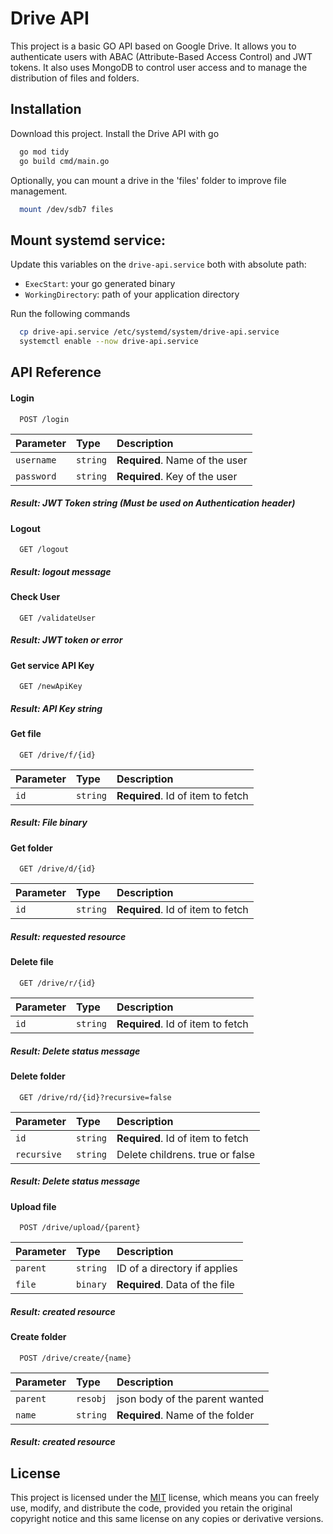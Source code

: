 
# Drive API

This project is a basic GO API based on Google Drive. It allows you to authenticate users with ABAC (Attribute-Based Access Control) and JWT tokens. It also uses MongoDB to control user access and to manage the distribution of files and folders.



## Installation

Download this project.
Install the Drive API with go

```bash
  go mod tidy
  go build cmd/main.go
```

Optionally, you can mount a drive in the 'files' folder to improve file management.

```bash
  mount /dev/sdb7 files
```



## Mount systemd service:

Update this variables on the `drive-api.service` both with absolute path:
- `ExecStart`: your go generated binary
- `WorkingDirectory`: path of your application directory

Run the following commands

```bash
  cp drive-api.service /etc/systemd/system/drive-api.service
  systemctl enable --now drive-api.service
```



## API Reference

#### Login

```http
  POST /login
```

| Parameter  | Type     | Description                       |
| :--------  | :------- | :-------------------------------- |
| `username` | `string` | **Required**. Name of the user    |
| `password` | `string` | **Required**. Key of the user     |

##### Result: JWT Token string (Must be used on Authentication header)


#### Logout

```http
  GET /logout
```

##### Result: logout message


#### Check User

```http
  GET /validateUser
```

##### Result: JWT token or error


#### Get service API Key

```http
  GET /newApiKey
```

##### Result: API Key string


#### Get file

```http
  GET /drive/f/{id}
```

| Parameter  | Type     | Description                       |
| :--------  | :------- | :-------------------------------- |
| `id`       | `string` | **Required**. Id of item to fetch |

##### Result: File binary


#### Get folder

```http
  GET /drive/d/{id}
```

| Parameter  | Type     | Description                       |
| :--------  | :------- | :-------------------------------- |
| `id`       | `string` | **Required**. Id of item to fetch |

##### Result: requested resource


#### Delete file

```http
  GET /drive/r/{id}
```

| Parameter  | Type     | Description                       |
| :--------  | :------- | :-------------------------------- |
| `id`       | `string` | **Required**. Id of item to fetch |

##### Result: Delete status message


#### Delete folder

```http
  GET /drive/rd/{id}?recursive=false
```

| Parameter  | Type     | Description                       |
| :--------  | :------- | :-------------------------------- |
| `id`       | `string` | **Required**. Id of item to fetch |
| `recursive`| `string` | Delete childrens. true or false   |

##### Result: Delete status message


#### Upload file

```http
  POST /drive/upload/{parent}
```

| Parameter  | Type     | Description                       |
| :--------  | :------- | :-------------------------------- |
| `parent`   | `string` | ID of a directory if applies      |
| `file`     | `binary` | **Required**. Data of the file    |

##### Result: created resource


#### Create folder

```http
  POST /drive/create/{name}
```

| Parameter  | Type     | Description                       |
| :--------  | :------- | :-------------------------------- |
| `parent`   | `resobj` | json body of the parent wanted    |
| `name`     | `string` | **Required**. Name of the folder  |

##### Result: created resource



## License

This project is licensed under the [MIT](https://choosealicense.com/licenses/mit/) license, which means you can freely use, modify, and distribute the code, provided you retain the original copyright notice and this same license on any copies or derivative versions.
